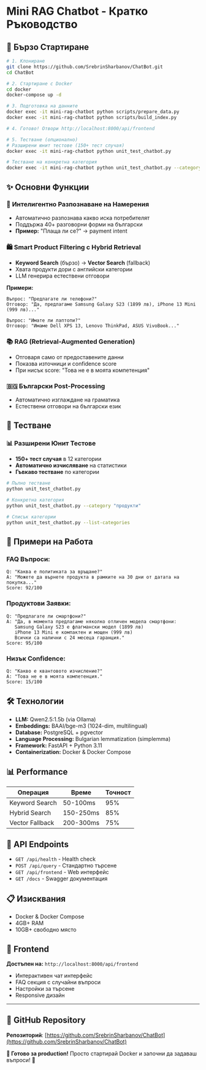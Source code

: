 # Mini RAG Chatbot - Кратко Ръководство

## 🚀 Бързо Стартиране

```bash
# 1. Клониране
git clone https://github.com/SrebrinSharbanov/ChatBot.git
cd ChatBot

# 2. Стартиране с Docker
cd docker
docker-compose up -d

# 3. Подготовка на данните
docker exec -it mini-rag-chatbot python scripts/prepare_data.py
docker exec -it mini-rag-chatbot python scripts/build_index.py

# 4. Готово! Отвори http://localhost:8000/api/frontend

# 5. Тестване (опционално)
# Разширени юнит тестове (150+ тест случая)
docker exec -it mini-rag-chatbot python unit_test_chatbot.py

# Тестване на конкретна категория
docker exec -it mini-rag-chatbot python unit_test_chatbot.py --category "продукти"
```

## ✨ Основни Функции

### 🧠 **Интелигентно Разпознаване на Намерения**
- Автоматично разпознава какво иска потребителят
- Поддържа 40+ разговорни форми на български
- **Пример:** "Плаща ли се?" → payment intent

### 🛍️ **Smart Product Filtering с Hybrid Retrieval**
- **Keyword Search** (бързо) → **Vector Search** (fallback)
- Хвата продукти дори с английски категории
- LLM генерира естествени отговори

**Примери:**
```
Въпрос: "Предлагате ли телефони?"
Отговор: "Да, предлагаме Samsung Galaxy S23 (1899 лв), iPhone 13 Mini (999 лв)..."

Въпрос: "Имате ли лаптопи?"  
Отговор: "Имаме Dell XPS 13, Lenovo ThinkPad, ASUS VivoBook..."
```

### 📚 **RAG (Retrieval-Augmented Generation)**
- Отговаря само от предоставените данни
- Показва източници и confidence score
- При нисък score: "Това не е в моята компетенция"

### 🇧🇬 **Български Post-Processing**
- Автоматично изглаждане на граматика
- Естествени отговори на български език

## 🧪 Тестване

### **📊 Разширени Юнит Тестове**
- **150+ тест случая** в 12 категории
- **Автоматично изчисляване** на статистики
- **Гъвкаво тестване** по категории

```bash
# Пълно тестване
python unit_test_chatbot.py

# Конкретна категория
python unit_test_chatbot.py --category "продукти"

# Списък категории
python unit_test_chatbot.py --list-categories
```

## 🎯 Примери на Работа

### **FAQ Въпроси:**
```
Q: "Каква е политиката за връщане?"
A: "Можете да върнете продукта в рамките на 30 дни от датата на покупка..."
Score: 92/100
```

### **Продуктови Заявки:**
```
Q: "Предлагате ли смартфони?"
A: "Да, в момента предлагаме няколко отличен модела смартфони:
   Samsung Galaxy S23 е флагмански модел (1899 лв)
   iPhone 13 Mini е компактен и мощен (999 лв)
   Всички са налични с 24 месеца гаранция."
Score: 95/100
```

### **Низък Confidence:**
```
Q: "Какво е квантовото изчисление?"
A: "Това не е в моята компетенция."
Score: 15/100
```

## 🛠 Технологии

- **LLM:** Qwen2.5:1.5b (via Ollama)
- **Embeddings:** BAAI/bge-m3 (1024-dim, multilingual)
- **Database:** PostgreSQL + pgvector
- **Language Processing:** Bulgarian lemmatization (simplemma)
- **Framework:** FastAPI + Python 3.11
- **Containerization:** Docker & Docker Compose

## 📊 Performance

| Операция | Време | Точност |
|----------|-------|---------|
| Keyword Search | 50-100ms | 95% |
| Hybrid Search | 150-250ms | 85% |
| Vector Fallback | 200-300ms | 75% |

## 🔧 API Endpoints

- `GET /api/health` - Health check
- `POST /api/query` - Стандартно търсене
- `GET /api/frontend` - Web интерфейс
- `GET /docs` - Swagger документация

## 📋 Изисквания

- Docker & Docker Compose
- 4GB+ RAM
- 10GB+ свободно място

## 🎨 Frontend

**Достъпен на:** `http://localhost:8000/api/frontend`

- Интерактивен чат интерфейс
- FAQ секция с случайни въпроси
- Настройки за търсене
- Responsive дизайн

---

## 🔗 GitHub Repository

**Репозиторий**: [https://github.com/SrebrinSharbanov/ChatBot](https://github.com/SrebrinSharbanov/ChatBot)

**🎯 Готово за production!** Просто стартирай Docker и започни да задаваш въпроси! 🚀
